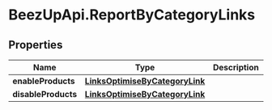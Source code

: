 # BeezUpApi.ReportByCategoryLinks

## Properties
Name | Type | Description | Notes
------------ | ------------- | ------------- | -------------
**enableProducts** | [**LinksOptimiseByCategoryLink**](LinksOptimiseByCategoryLink.md) |  | [optional] 
**disableProducts** | [**LinksOptimiseByCategoryLink**](LinksOptimiseByCategoryLink.md) |  | [optional] 


